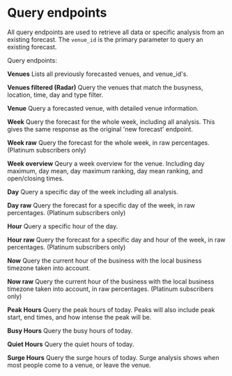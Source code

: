 # Query endpoints

All query endpoints are used to retrieve all data or specific analysis from an existing forecast.
The `venue_id` is the primary parameter to query an existing forecast. 

Query endpoints:  

**Venues**
Lists all previously forecasted venues, and venue_id's.

**Venues filtered (Radar)**
Query the venues that match the busyness, location, time, day and type filter.

**Venue**
Query a forecasted venue, with detailed venue information.  

**Week**
Query the forecast for the whole week, including all analysis. This gives the same response as the original 'new forecast' endpoint.  

**Week raw**
Query the forecast for the whole week, in raw percentages. (Platinum subscribers only)  

**Week overview**
Qeury a week overview for the venue. Including day maximum, day mean, day maximum ranking, day mean ranking, and open/closing times.

**Day**
Query a specific day of the week including all analysis.  

**Day raw**
Query the forecast for a specific day of the week, in raw percentages. (Platinum subscribers only)  

**Hour**
Query a specific hour of the day.  

**Hour raw**
Query the forecast for a specific day and hour of the week, in raw percentages. (Platinum subscribers only)  

**Now**
Query the current hour of the business with the local business timezone taken into account. 

**Now raw**
Query the current hour of the business with the local business timezone taken into account, in raw percentages. (Platinum subscribers only)  

**Peak Hours**
Query the peak hours of today. Peaks will also include peak start, end times, and how intense the peak will be.

**Busy Hours**
Query the busy hours of today.  

**Quiet Hours**
Query the quiet hours of today.  

**Surge Hours**
Query the surge hours of today. Surge analysis shows when most people come to a venue, or leave the venue.  
